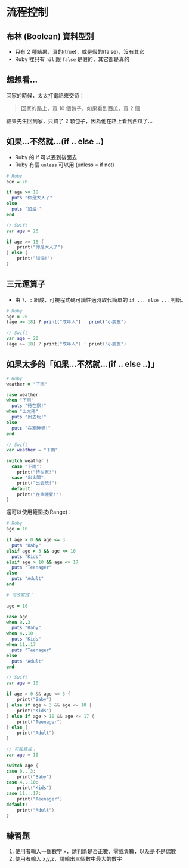 # 流程控制

## 布林 (Boolean) 資料型別

* 只有 2 種結果，真的(true)，或是假的(false)，沒有其它
* Ruby 裡只有 `nil` 跟 `false` 是假的，其它都是真的

## 想想看...

回家的時候，太太打電話來交待：

> 回家的路上，買 10 個包子，如果看到西瓜，買 2 個

結果先生回到家，只買了 2 顆包子，因為他在路上看到西瓜了...

## 如果...不然就...(if .. else ..)

* Ruby 的 if 可以丟到後面去
* Ruby 有個 `unless` 可以用 (unless = if not)

```ruby
# Ruby
age = 20

if age >= 18
  puts "你是大人了"
else
  puts "加油!"
end
```

```swift
// Swift
var age = 20

if age >= 18 {
    print("你是大人了")
} else {
    print("加油!")
}
```

## 三元運算子

* 由 `?`、`:` 組成，可視程式碼可讀性適時取代簡單的 `if ... else ...` 判斷。

```ruby
# Ruby
age = 20
(age >= 18) ? print("成年人") : print("小朋友")
```

```swift
// Swift
var age = 20
(age >= 18) ? print("成年人") : print("小朋友")
```

## 如果太多的「如果...不然就...(if .. else ..)」

```ruby
# Ruby
weather = "下雨"

case weather
when "下雨"
  puts "待在家!"
when "出太陽"
  puts "出去玩!"
else
  puts "在家睡覺!"
end
```

```swift
// Swift
var weather = "下雨"

switch weather {
  case "下雨":
    print("待在家!")
  case "出太陽":
    print("出去玩!")
  default:
    print("在家睡覺!")
}
```

還可以使用範圍技(Range)：

```ruby
# Ruby
age = 10

if age > 0 && age <= 3
  puts "Baby"
elsif age > 3 && age <= 10
  puts "Kids"
elsif age > 10 && age <= 17
  puts "Teenager"
else
  puts "Adult"
end

# 可改寫成：

age = 10

case age
when 0..3
  puts "Baby"
when 4..10
  puts "Kids"
when 11..17
  puts "Teenager"
else
  puts "Adult"
end
```

```swift
// Swift
var age = 10

if age > 0 && age <= 3 {
    print("Baby")
} else if age > 3 && age <= 10 {
    print("Kids")
} else if age > 10 && age <= 17 {
    print("Teenager")
} else {
    print("Adult")
}

// 可改寫成：
var age = 10

switch age {
case 0...3:
    print("Baby")
case 4...10:
    print("Kids")
case 11...17:
    print("Teenager")
default:
    print("Adult")
}
```

## 練習題
1. 使用者輸入一個數字 x，請判斷是否正數、零或負數，以及是不是偶數
2. 使用者輸入 x,y,z，請輸出三個數中最大的數字
